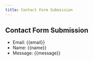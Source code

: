 ```yaml
---
title: Contact Form Submission
---
```


## Contact Form Submission

- Email: {{email}}
- Name: {{name}}
- Message: {{message}}